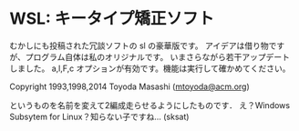 WSL: キータイプ矯正ソフト
========================

むかしにも投稿された冗談ソフトの sl の豪華版です。
アイデアは借り物ですが、プログラム自体は私のオリジナルです。
いまさらながら若干アップデートしました。
a,l,F,c オプションが有効です。機能は実行して確かめてください。

Copyright 1993,1998,2014 Toyoda Masashi (mtoyoda@acm.org)


というものを名前を変えて2編成走らせるようにしたものです．
え？Windows Subsytem for Linux？知らない子ですね... (sksat)
